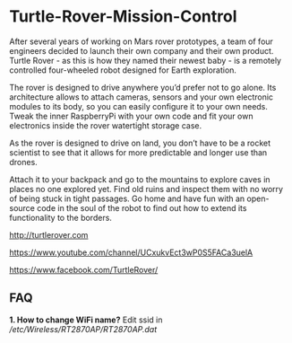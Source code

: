# Turtle-Rover-Mission-Control

After several years of working on Mars rover prototypes, a team of four engineers decided to launch their own company and their own product. 
Turtle Rover - as this is how they named their newest baby - is a remotely controlled four-wheeled robot designed for Earth exploration.

The rover is designed to drive anywhere you’d prefer not to go alone. Its architecture allows to attach cameras, sensors and your own electronic modules to its body, so you can easily configure it to your own needs. Tweak the inner RaspberryPi with your own code and fit your own electronics inside the rover watertight storage case.

As the rover is designed to drive on land, you don’t have to be a rocket scientist to see that it allows for more predictable and longer use than drones. 

Attach it to your backpack and go to the mountains to explore caves in places no one explored yet. Find old ruins and inspect them with no worry of being stuck in tight passages. Go home and have fun with an open-source code in the soul of the robot to find out how to extend its functionality to the borders.

http://turtlerover.com

https://www.youtube.com/channel/UCxukvEct3wP0S5FACa3uelA

https://www.facebook.com/TurtleRover/

## FAQ

**1. How to change WiFi name?**
  Edit ssid in */etc/Wireless/RT2870AP/RT2870AP.dat*
